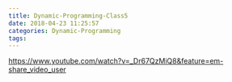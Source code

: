 ```yaml
---
title: Dynamic-Programming-Class5
date: 2018-04-23 11:25:57
categories: Dynamic-Programming
tags:
---
```


https://www.youtube.com/watch?v=_Dr67QzMiQ8&feature=em-share_video_user
